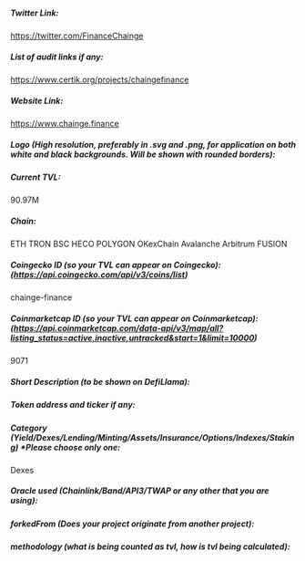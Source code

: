 ##### Twitter Link:
https://twitter.com/FinanceChainge

##### List of audit links if any:
https://www.certik.org/projects/chaingefinance

##### Website Link:
https://www.chainge.finance

##### Logo (High resolution, preferably in .svg and .png, for application on both white and black backgrounds. Will be shown with rounded borders):


##### Current TVL:
90.97M

##### Chain:
ETH
TRON
BSC
HECO
POLYGON
OKexChain
Avalanche
Arbitrum
FUSION 


##### Coingecko ID (so your TVL can appear on Coingecko): (https://api.coingecko.com/api/v3/coins/list)
chainge-finance


##### Coinmarketcap ID (so your TVL can appear on Coinmarketcap): (https://api.coinmarketcap.com/data-api/v3/map/all?listing_status=active,inactive,untracked&start=1&limit=10000)
9071


##### Short Description (to be shown on DefiLlama):


##### Token address and ticker if any:


##### Category (Yield/Dexes/Lending/Minting/Assets/Insurance/Options/Indexes/Staking) *Please choose only one:
Dexes

##### Oracle used (Chainlink/Band/API3/TWAP or any other that you are using):


##### forkedFrom (Does your project originate from another project):


##### methodology (what is being counted as tvl, how is tvl being calculated):

